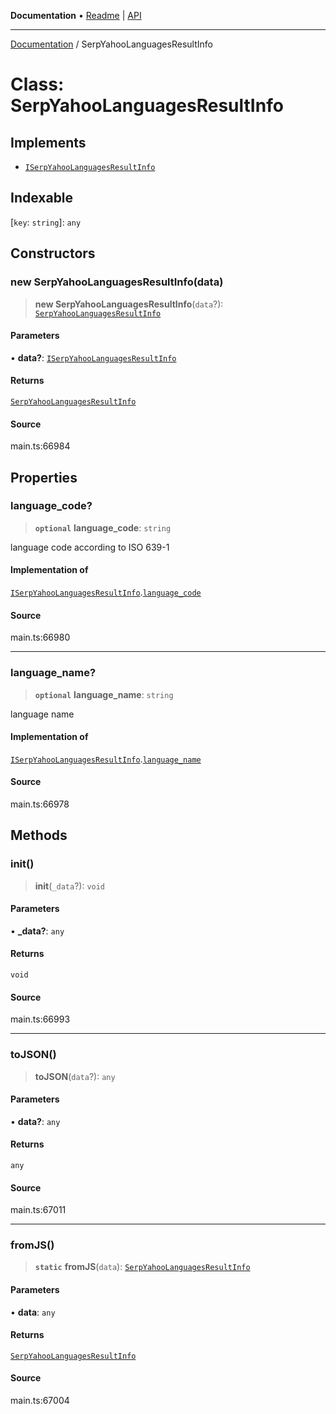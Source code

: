 **Documentation** • [Readme](../README.md) \| [API](../globals.md)

***

[Documentation](../README.md) / SerpYahooLanguagesResultInfo

# Class: SerpYahooLanguagesResultInfo

## Implements

- [`ISerpYahooLanguagesResultInfo`](../interfaces/ISerpYahooLanguagesResultInfo.md)

## Indexable

 \[`key`: `string`\]: `any`

## Constructors

### new SerpYahooLanguagesResultInfo(data)

> **new SerpYahooLanguagesResultInfo**(`data`?): [`SerpYahooLanguagesResultInfo`](SerpYahooLanguagesResultInfo.md)

#### Parameters

• **data?**: [`ISerpYahooLanguagesResultInfo`](../interfaces/ISerpYahooLanguagesResultInfo.md)

#### Returns

[`SerpYahooLanguagesResultInfo`](SerpYahooLanguagesResultInfo.md)

#### Source

main.ts:66984

## Properties

### language\_code?

> **`optional`** **language\_code**: `string`

language code according to ISO 639-1

#### Implementation of

[`ISerpYahooLanguagesResultInfo`](../interfaces/ISerpYahooLanguagesResultInfo.md).[`language_code`](../interfaces/ISerpYahooLanguagesResultInfo.md#language_code)

#### Source

main.ts:66980

***

### language\_name?

> **`optional`** **language\_name**: `string`

language name

#### Implementation of

[`ISerpYahooLanguagesResultInfo`](../interfaces/ISerpYahooLanguagesResultInfo.md).[`language_name`](../interfaces/ISerpYahooLanguagesResultInfo.md#language_name)

#### Source

main.ts:66978

## Methods

### init()

> **init**(`_data`?): `void`

#### Parameters

• **\_data?**: `any`

#### Returns

`void`

#### Source

main.ts:66993

***

### toJSON()

> **toJSON**(`data`?): `any`

#### Parameters

• **data?**: `any`

#### Returns

`any`

#### Source

main.ts:67011

***

### fromJS()

> **`static`** **fromJS**(`data`): [`SerpYahooLanguagesResultInfo`](SerpYahooLanguagesResultInfo.md)

#### Parameters

• **data**: `any`

#### Returns

[`SerpYahooLanguagesResultInfo`](SerpYahooLanguagesResultInfo.md)

#### Source

main.ts:67004
